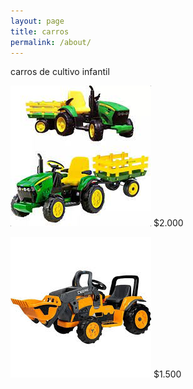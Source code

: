 ```yaml
---
layout: page
title: carros
permalink: /about/
---
```


 carros de cultivo infantil

![](assets/carretinhainfantil.png)  $2.000


![](assets/tratorinfantil.png)  $1.500
